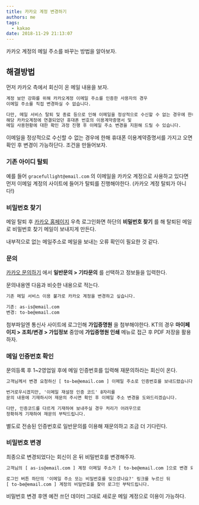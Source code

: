 ```yaml
---
title: 카카오 계정 변경하기
authors: me
tags:
  - kakao
date: 2018-11-29 21:13:07
---
```


카카오 계정의 메일 주소를 바꾸는 방법을 알아보자.

## 해결방법

먼저 카카오 측에서 회신이 온 메일 내용을 보자.

```txt title="변경약관"
계정 보안 강화를 위해 카카오계정 이메일 주소를 인증한 사용자의 경우
이메일 주소를 직접 변경하실 수 없습니다.

다만, 메일 서비스 탈퇴 및 종료 등으로 인해 이메일을 정상적으로 수신할 수 없는 경우에 한하여
해당 카카오계정에 연결되었던 휴대폰 번호의 이용계약증명서 및
메일 사용현황에 대한 확인 과정 진행 후 이메일 주소 변경을 지원해 드릴 수 있습니다.
```

이메일을 정상적으로 수신할 수 없는 경우에 한해 휴대폰 이용계약증명서를 가지고 오면 확인 후 변경이 가능하단다. 조건을 만들어보자.

### 기존 아이디 탈퇴

예를 들어 `gracefullight@email.com` 의 이메일을 카카오 계정으로 사용하고 있다면
먼저 이메일 계정의 사이트에 들어가 탈퇴를 진행해야한다. (카카오 계정 탈퇴가 아니다!)

### 비밀번호 찾기

메일 탈퇴 후 [카카오 홈페이지](https://accounts.kakao.com) 우측 로그인화면 하단의 **비밀번호 찾기** 를 해 탈퇴된 메일로 비밀번호 찾기 메일이 보내지게 만든다.

내부적으로 없는 메일주소로 메일을 보내는 오류 확인이 필요한 것 같다.

### 문의

[카카오 문의하기](https://cs.kakao.com/requests?category=19&locale=ko&node=30657&service=8) 에서 **일반문의 > 기타문의** 를 선택하고 정보들을 입력한다.

문의내용엔 다음과 비슷한 내용으로 적는다.

```txt title="문의내용"
기존 메일 서비스 이용 불가로 카카오 계정을 변경하고 싶습니다.

기존: as-is@email.com
변경: to-be@email.com
```

첨부파일엔 통신사 사이트에 로그인해 **가입증명원** 을 첨부해야한다.
KT의 경우 **마이페이지 > 조회/변경 > 가입정보** 중앙에 **가입증명원 인쇄** 메뉴로 접근 후 PDF 저장을 활용하자.

### 메일 인증번호 확인

문의등록 후 1~2영업일 후에 메일 인증번호를 입력해 재문의하라는 회신이 온다.

```txt title="인증번호확인"
고객님께서 변경 요청하신 [ to-be@email.com ] 이메일 주소로 인증번호를 보내드렸습니다.

번거로우시겠지만, '이메일 재설정 인증 코드' 8자리를
문의 내용에 기재하시어 재문의 주시면 확인 후 이메일 주소 변경을 도와드리겠습니다.

다만, 인증코드를 다르게 기재하여 보내주실 경우 처리가 어려우므로
정확하게 기재하여 재문의 부탁드립니다.
```

별도로 전송된 인증번호로 일반문의를 이용해 재문의하고 조금 더 기다린다.

### 비밀번호 변경

최종으로 변경되었다는 회신이 온 뒤 비밀번호를 변경해주자.

```txt title="최종변경"
고객님의 [ as-is@email.com ] 계정 이메일 주소가 [ to-be@email.com ]으로 변경 되었습니다.

로그인 버튼 하단의 '이메일 주소 또는 비밀번호를 잊으셨나요?' 링크를 누르신 뒤
[ to-be@email.com ] 계정의 비밀번호를 찾아 로그인 부탁드립니다.
```

비밀번호 변경 후엔 예전 쓰던 데이터 그대로 새로운 메일 계정으로 이용이 가능하다.
